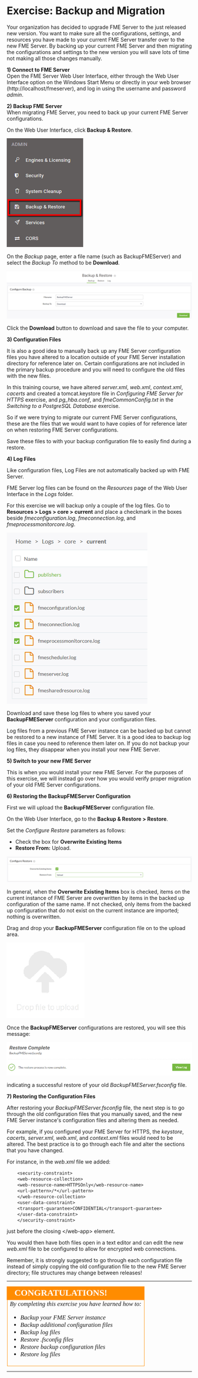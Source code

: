 # Exercise: Backup and Migration #

Your organization has decided to upgrade FME Server to the just released new version. You want to make sure all the configurations, settings, and resources you have made to your current FME Server transfer over to the new FME Server. By backing up your current FME Server and then migrating the configurations and settings to the new version you will save lots of time not making all those changes manually.

**1) Connect to FME Server**
<br>
Open the FME Server Web User Interface, either through the Web User Interface option on the Windows Start Menu or directly in your web browser (http://localhost/fmeserver), and log in using the username and password *admin*.

**2) Backup FME Server**
<br>
When migrating FME Server, you need to back up your current FME Server configurations.

On the Web User Interface, click **Backup & Restore**.

![](./Images/6.401.Backup&Restore.png)

On the *Backup* page, enter a file name (such as BackupFMEServer) and select the *Backup To* method to be **Download**.

![](./Images/6.402.BackupFile.png)

Click the **Download** button to download and save the file to your computer.

**3) Configuration Files**

It is also a good idea to manually back up any FME Server configuration files you have altered to a location outside of your FME Server installation directory for reference later on. Certain configurations are not included in the primary backup procedure and you will need to configure the old files with the new files.

In this training course, we have altered *server.xml*, *web.xml*, *context.xml*, *cacerts* and created a tomcat.keystore file in *Configuring FME Server for HTTPS* exercise, and *pg_hba.conf*, and *fmeCommonConfig.txt* in the *Switching to a PostgreSQL Database* exercise. 

So if we were trying to migrate our current FME Server configurations, these are the files that we would want to have copies of for reference later on when restoring FME Server configurations.

Save these files to with your backup configuration file to easily find during a restore.

**4) Log Files**

Like configuration files, Log Files are not automatically backed up with FME Server.

 FME Server log files can be found on the *Resources* page of the Web User Interface in the *Logs* folder.

For this exercise we will backup only a couple of the log files. Go to **Resources &gt; Logs &gt; core &gt; current** and place a checkmark in the boxes beside *fmeconfiguration.log*, *fmeconnection.log*, and *fmeprocessmonitorcore.log*.

![](./Images/6.403.SelectLogFiles.png)

Download and save these log files to where you saved your **BackupFMEServer** configuration and your configuration files.

Log files from a previous FME Server instance can be backed up but cannot be restored to a new instance of FME Server. It is a good idea to backup log files in case you need to reference them later on. If you do not backup your log files, they disappear when you install your new FME Server.

**5) Switch to your new FME Server**

This is when you would install your new FME Server. For the purposes of this exercise, we will instead go over how you would verify proper migration of your old FME Server configurations.

**6) Restoring the BackupFMEServer Configuration**

First we will upload the **BackupFMEServer** configuration file.

On the Web User Interface, go to the **Backup & Restore &gt; Restore**.

Set the *Configure Restore* parameters as follows:

- Check the box for **Overwrite Existing Items** 
- **Restore From:** Upload.

![](./Images/6.404.RestoreBackupFile.png)

In general, when the **Overwrite Existing Items** box is checked, items on the current instance of FME Server are overwritten by items in the backed up configuration of the same name. If not checked, only items from the backed up configuration that do not exist on the current instance are imported; nothing is overwritten.

Drag and drop your **BackupFMEServer** configuration file on to the upload area.

![](./Images/6.405.Upload.png)

Once the **BackupFMEServer** configurations are restored, you will see this message:

![](./Images/6.406.RestoreConfiguration.png)

indicating a successful restore of your old *BackupFMEServer.fsconfig* file.

**7) Restoring the Configuration Files**

After restoring your *BackupFMEServer.fsconfig* file, the next step is to go through the old configuration files that you manually saved, and the new FME Server instance's configuration files and altering them as needed.

For example, if you configured your FME Server for HTTPS, the *keystore*, *cacerts*, *server.xml*, *web.xml*, and *context.xml* files would need to be altered. The best practice is to go through each file and alter the sections that you have changed.

For instance, in the *web.xml* file we added:

		<security-constraint>
		<web-resource-collection>
		<web-resource-name>HTTPSOnly</web-resource-name>
		<url-pattern>/*</url-pattern>
		</web-resource-collection>
		<user-data-constraint>
		<transport-guarantee>CONFIDENTIAL</transport-guarantee>
		</user-data-constraint>
		</security-constraint>

just before the closing &lt;/web-app&gt; element.

You would then have both files open in a text editor and can edit the new *web.xml* file to be configured to allow for encrypted web connections.

Remember, it is strongly suggested to go through each configuration file instead of simply copying the old configuration file to the new FME Server directory; file structures may change between releases!

---

<!--Exercise Congratulations Section--> 

<table style="border-spacing: 0px">
<tr>
<td style="vertical-align:middle;background-color:darkorange;border: 2px solid darkorange">
<i class="fa fa-thumbs-o-up fa-lg fa-pull-left fa-fw" style="color:white;padding-right: 12px;vertical-align:text-top"></i>
<span style="color:white;font-size:x-large;font-weight: bold;font-family:serif">CONGRATULATIONS!</span>
</td>
</tr>

<tr>
<td style="border: 1px solid darkorange">
<span style="font-family:serif; font-style:italic; font-size:larger">
By completing this exercise you have learned how to:
<br>
<ul><li>Backup your FME Server instance</li>
<li>Backup additional configuration files</li>
<li>Backup log files</li>
<li>Restore .fsconfig files</li>
<li>Restore backup configuration files</li>
<li>Restore log files</li></ul>
</span>
</td>
</tr>
</table>

---